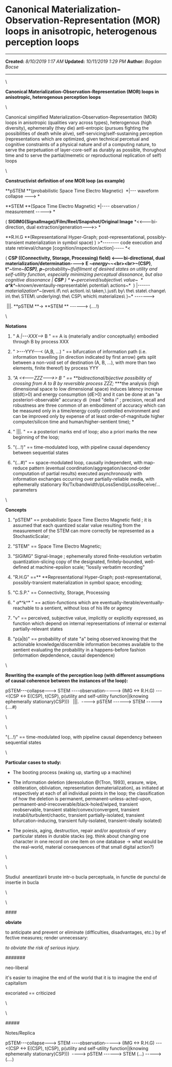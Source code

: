 Canonical Materialization-Observation-Representation (MOR) loops in anisotropic, heterogenous perception loops
==============================================================================================================

  -------------- ----------------------
  **Created:**   *8/10/2019 1:17 AM*
  **Updated:**   *10/11/2019 1:29 PM*
  **Author:**    *Bogdan Bocse*
  -------------- ----------------------

\

**Canonical Materialization-Observation-Representation (MOR) loops in
anisotropic, heterogenous perception loops**

\

Canonical simplified Materialization-Observation-Representation (MOR)
loops in anisotropic (qualities vary across types), heterogenous (high
diversity), ephemerally (they die) anti-entropic (pursues fighting the
possibilities of death while alive), self-servicing/self-sustaining
perception (representations which are optimized, given technical
percetual and cognitive constraints of a physical nature and of a
computing nature, to serve the perpetuation of layer-core-self as
durably as possible, thorughout time and to serve the partial/memetic or
reproductional replication of self) loops

\

**Constructivist definition of one MOR loop (as example)**

**pSTEM **(probabilistic Space Time Electro Magnetic)  *\|\-\-- waveform
collapse \-\--\> *

**STEM **(Space Time Electro Magnetic) *\|\-\-\-- observation /
measurement \-\-\-\--\> *

( **SIGIMG(SignalImage)/Film/Reel/Snapshot/Original
Image** *\<\<\-\--bi-direction, dual extraction/generation\-\--\>\> *

**R.H.G **(Representational Hyper-Graph; post-representational,
possibly-transient materialization in symbol space) ) \>*\-\-\-\-\-\-\--
code execution and state retrieval/change
\[cognition/inspection/action\]\-\-\-\-- *\<

( **CSP **((Connectivity, Storage, Processing) field)
\<\-\--bi-directional, dual materialization/determination\-\-\--\> **E**
*~energy~*~\<br\>\<br\>~**(CSP)**, **t***~time~***(CSP)**,
**p***~probability~*(fulfilment of desired states on utility and
self-utility function, especially minimizing perceptual dissonance, but
also cognitive dissonance \| **CSP** ) \*
**v**~perceived/subjective\ value~  *\**
***a^k^****~known/eventaully-representable\ potential\ actions~*  )
\|\-\-\-\-\--*materialization**~(even\ if\ no\ action\ is\ taken,\ just\ by\ the\ state\ change\ in\ the\ STEM\ underlying\ the\ CSP\ which\ materializes\ )~*
\-\-\-\-\-\--\>

 \|\|\|. **pSTEM **-\> **STEM ** \-\-\-\-\--\> (\....!)

\

**Notations**

1.  \" A *\|\-\--XXX\--\>* B \" == A is (materially and/or conceptually)
    embodied through B by process XXX

2.  \" \>\-\--YYY\-\--\< (A,B, \...) \" == bifurcation of information
    path (i.e. information travelling (in direction indicated by first
    arrow) gets split between a non-void set of destination (A, B,
    \...), with more than two elements, finite thereof) by process YYY

3.  *\"A \<\<\-\--ZZZ\-\--\>\> B \" ==* ***bidirectional/bijective
    possibility of crossing from A to B by reversible process ZZZ;*
    ***the analysis (high dimensional space to low dimensional space)
    induces latency increase (d(dt)\>0) and energy consumption (dE\>0)
    and it can be done at an \"a posteriori-observable\" accuracy di 
    (read \"delta i\" ; precision, recall and robustness are three
    common of an embodiment of accuracy which can be measured only in a
    time/energy costly controlled environment and can be improved only
    by expense of at least order-of-magnitude higher computer/silicon
    time and human/higher-sentient time); *

4.  \" \|\|\|. \" == a posteriori marks end of loop; also a priori marks
    the new beginning of the loop;

5.  \"(\...!)\" == time-modulated loop, with pipeline causal dependency
    between sequential states

6.  \"(\...\#)\" == space-modulated loop, causally independent, with
    map-reduce pattern (eventual coordination/aggregation/second-order
    computation of partial results) executed asynchronously with
    information exchanges occurring over partially-reliable media, with
    ephemerally stationary Rx/Tx/bandwidth/pLossSend/pLossReceive/\...
    parameters

\

**Concepts**

1.  \"pSTEM\" == probabilistic Space Time Electro Magnetic field ; it is
    assumed that each quantized scalar value resulting from the
    measurement of the STEM can more correctly be represented as a
    StochasticScalar; 

2.  \"STEM\" == Space Time Electro Magnetic; 

3.  \"SIGIMG\" Signal-Image ; ephemerally stored finite-resolution
    verbatim quantization-slicing copy of the designated,
    finitely-bounded, well-defined at machine-epsilon scale; \"lossily
    verbatim recording\" 

4.  \"R.H.G\" ==** **Representational Hyper-Graph;
    post-representational, possibly-transient materialization in symbol
    space; encoding;

5.  \"C.S.P.\" == Connectivity, Storage, Processing

6.  \" *a**^k^* \" == action-functions which are
    eventually-iterable/eventually-reachable to a sentient, without loss
    of his life or agency

7.  \"v\" == perceived, subjective value, implicitly or explicitly
    expressed, as function which depend on internal representations of
    internal or external partially-relevant states

8.  \"p(a\|b)\" == probability of state \"a\" being observed knowing
    that the actionable knowledge/discernible information becomes
    available to the sentient evaluating the probability in a
    happens-before fashion (information depdendence, causal dependence)

\

**Rewriting the example of the perception loop (with different
assumptions of causal coherence between the instances of the loop):**

pSTEM\-\--collapse\-\--\> STEM \-\-\--observation\-\-\-\--\> (IMG \<-\>
R.H.G) \-\--\<(CSP \<-\> E(CSP), t(CSP), p(utility and self-utility
function\|(knowing ephemerally stationary)CSP)))   \|\|\|.  \-\-\--\>
pSTEM \-\-\-\-\--\> STEM \-\-\-\--\> (\....\#)

\

\

\"(\...!)\" == time-modulated loop, with pipeline causal dependency
between sequential states

\

**Particular cases to study:**

-   The booting process (waking up, starting up a machine)

-   The information deletion (deresolution @(Tron, 1993), erasure, wipe,
    obliteration, obliviation, representation dematerialization), as
    initiated at respectively at each of all individual points in the
    loop; the classification of how the deletion is permanent,
    permanent-unless-acted-upon,
    permanent-and-irrecoverable/black-holed/wiped, transient
    reobservable, transient stable/convex/convergent, transient
    instabil/turbulent/chaotic, transient partially-isolated, transient
    bifurcation-inducing, transient fully-isolated, transient-ideally
    isolated)

-   The poiesis, aging, destruction, repair and/or apoptosis of very
    particular states in durable stacks (eg. think about changing one
    character in one record on one item on one database -\> what would
    be the real-world, material consequences of that small digital
    action?)

\

\

Studiul  aneantizarii bruste intr-o bucla perceptuala, in functie de
punctul de insertie in bucla

\

\

\#\#\#\#

**obviate**

to anticipate and prevent or eliminate (difficulties, disadvantages, etc.) by effective
measures; render unnecessary:

*to obviate the risk of serious injury.*

\#\#\#\#\#\#\#

neo-liberal

it\'s easier to imagine the end of the world that it is to imagine the
end of capitalism

excoriated == criticized

\

\

\#\#\#\#\#

Notes/Replica

pSTEM\-\--collapse\-\--\> STEM \-\-\--observation\-\-\-\--\> (IMG \<-\>
R.H.G) \-\--\<(CSP \<-\> E(CSP), t(CSP), p(utility and self-utility
function\|(knowing ephemerally stationary)CSP)))  \-\-\--\> pSTEM
\-\-\-\-\--\> STEM (\...) \-\-\-\--\> (\....)

 
